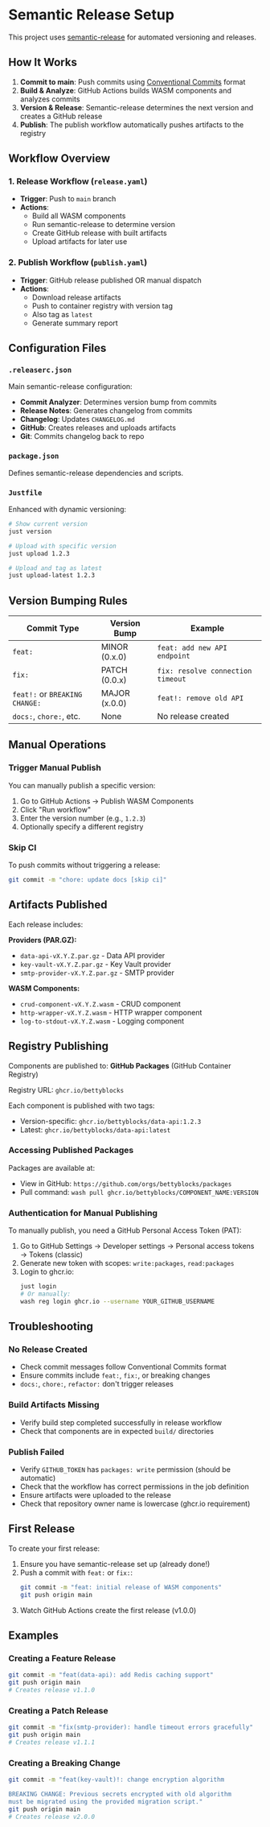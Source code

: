 # Semantic Release Setup

This project uses [semantic-release](https://github.com/semantic-release/semantic-release) for automated versioning and releases.

## How It Works

1. **Commit to main**: Push commits using [Conventional Commits](./COMMIT_CONVENTION.md) format
2. **Build & Analyze**: GitHub Actions builds WASM components and analyzes commits
3. **Version & Release**: Semantic-release determines the next version and creates a GitHub release
4. **Publish**: The publish workflow automatically pushes artifacts to the registry

## Workflow Overview

### 1. Release Workflow (`release.yaml`)
- **Trigger**: Push to `main` branch
- **Actions**:
  - Build all WASM components
  - Run semantic-release to determine version
  - Create GitHub release with built artifacts
  - Upload artifacts for later use

### 2. Publish Workflow (`publish.yaml`)
- **Trigger**: GitHub release published OR manual dispatch
- **Actions**:
  - Download release artifacts
  - Push to container registry with version tag
  - Also tag as `latest`
  - Generate summary report

## Configuration Files

### `.releaserc.json`
Main semantic-release configuration:
- **Commit Analyzer**: Determines version bump from commits
- **Release Notes**: Generates changelog from commits
- **Changelog**: Updates `CHANGELOG.md`
- **GitHub**: Creates releases and uploads artifacts
- **Git**: Commits changelog back to repo

### `package.json`
Defines semantic-release dependencies and scripts.

### `Justfile`
Enhanced with dynamic versioning:
```bash
# Show current version
just version

# Upload with specific version
just upload 1.2.3

# Upload and tag as latest
just upload-latest 1.2.3
```

## Version Bumping Rules

| Commit Type | Version Bump | Example |
|-------------|--------------|---------|
| `feat:` | MINOR (0.x.0) | `feat: add new API endpoint` |
| `fix:` | PATCH (0.0.x) | `fix: resolve connection timeout` |
| `feat!:` or `BREAKING CHANGE:` | MAJOR (x.0.0) | `feat!: remove old API` |
| `docs:`, `chore:`, etc. | None | No release created |

## Manual Operations

### Trigger Manual Publish
You can manually publish a specific version:

1. Go to GitHub Actions → Publish WASM Components
2. Click "Run workflow"
3. Enter the version number (e.g., `1.2.3`)
4. Optionally specify a different registry

### Skip CI
To push commits without triggering a release:
```bash
git commit -m "chore: update docs [skip ci]"
```

## Artifacts Published

Each release includes:

**Providers (PAR.GZ):**
- `data-api-vX.Y.Z.par.gz` - Data API provider
- `key-vault-vX.Y.Z.par.gz` - Key Vault provider
- `smtp-provider-vX.Y.Z.par.gz` - SMTP provider

**WASM Components:**
- `crud-component-vX.Y.Z.wasm` - CRUD component
- `http-wrapper-vX.Y.Z.wasm` - HTTP wrapper component
- `log-to-stdout-vX.Y.Z.wasm` - Logging component

## Registry Publishing

Components are published to: **GitHub Packages** (GitHub Container Registry)

Registry URL: `ghcr.io/bettyblocks`

Each component is published with two tags:
- Version-specific: `ghcr.io/bettyblocks/data-api:1.2.3`
- Latest: `ghcr.io/bettyblocks/data-api:latest`

### Accessing Published Packages

Packages are available at:
- View in GitHub: `https://github.com/orgs/bettyblocks/packages`
- Pull command: `wash pull ghcr.io/bettyblocks/COMPONENT_NAME:VERSION`

### Authentication for Manual Publishing

To manually publish, you need a GitHub Personal Access Token (PAT):

1. Go to GitHub Settings → Developer settings → Personal access tokens → Tokens (classic)
2. Generate new token with scopes: `write:packages`, `read:packages`
3. Login to ghcr.io:
   ```bash
   just login
   # Or manually:
   wash reg login ghcr.io --username YOUR_GITHUB_USERNAME
   ```

## Troubleshooting

### No Release Created
- Check commit messages follow Conventional Commits format
- Ensure commits include `feat:`, `fix:`, or breaking changes
- `docs:`, `chore:`, `refactor:` don't trigger releases

### Build Artifacts Missing
- Verify build step completed successfully in release workflow
- Check that components are in expected `build/` directories

### Publish Failed
- Verify `GITHUB_TOKEN` has `packages: write` permission (should be automatic)
- Check that the workflow has correct permissions in the job definition
- Ensure artifacts were uploaded to the release
- Check that repository owner name is lowercase (ghcr.io requirement)

## First Release

To create your first release:

1. Ensure you have semantic-release set up (already done!)
2. Push a commit with `feat:` or `fix:`:
   ```bash
   git commit -m "feat: initial release of WASM components"
   git push origin main
   ```
3. Watch GitHub Actions create the first release (v1.0.0)

## Examples

### Creating a Feature Release
```bash
git commit -m "feat(data-api): add Redis caching support"
git push origin main
# Creates release v1.1.0
```

### Creating a Patch Release
```bash
git commit -m "fix(smtp-provider): handle timeout errors gracefully"
git push origin main
# Creates release v1.1.1
```

### Creating a Breaking Change
```bash
git commit -m "feat(key-vault)!: change encryption algorithm

BREAKING CHANGE: Previous secrets encrypted with old algorithm
must be migrated using the provided migration script."
git push origin main
# Creates release v2.0.0
```

